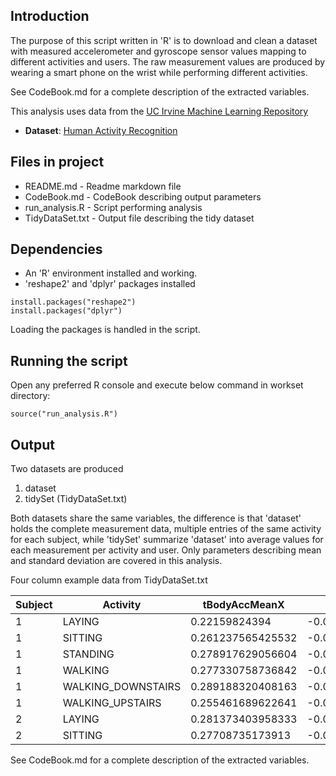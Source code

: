 ## Introduction
The purpose of this script written in 'R' is to download and clean a dataset
with measured accelerometer and gyroscope sensor values mapping to different
activities and users. The raw measurement values are produced by wearing a
smart phone on the wrist while performing different activities. 

See CodeBook.md for a complete description of the extracted variables.

This analysis uses data from
the <a href="http://archive.ics.uci.edu/ml/datasets/Human+Activity+Recognition+Using+Smartphones">UC Irvine Machine
Learning Repository</a>
* <b>Dataset</b>: <a href="https://d396qusza40orc.cloudfront.net/getdata%2Fprojectfiles%2FUCI%20HAR%20Dataset.zip ">Human Activity Recognition</a>

## Files in project
  * README.md       - Readme markdown file
  * CodeBook.md     - CodeBook describing output parameters
  * run_analysis.R  - Script performing analysis
  * TidyDataSet.txt - Output file describing the tidy dataset

## Dependencies

* An 'R' environment installed and working.
* 'reshape2' and 'dplyr' packages installed

```
install.packages("reshape2")
install.packages("dplyr")
```

Loading the packages is handled in the script.

## Running the script

Open any preferred R console and execute below command in workset directory:
```
source("run_analysis.R")
```

## Output

Two datasets are produced

1. dataset
2. tidySet (TidyDataSet.txt)

Both datasets share the same variables, the difference is that 'dataset' holds
the complete measurement data, multiple entries of the same activity for each
subject, while 'tidySet' summarize 'dataset' into average values for each
measurement per activity and user. Only parameters describing mean and
standard deviation are covered in this analysis.

Four column example data from TidyDataSet.txt

| Subject | Activity           | tBodyAccMeanX     | tBodyAccMeanY        | ... |
|---------|--------------------|-------------------|----------------------|-----|
| 1       | LAYING             | 0.22159824394     | -0.0405139534294     | ... |
| 1       | SITTING            | 0.261237565425532 | -0.00130828765170213 | ... |
| 1       | STANDING           | 0.278917629056604 | -0.0161375901037736  | ... |
| 1       | WALKING            | 0.277330758736842 | -0.0173838185273684  | ... |
| 1       | WALKING_DOWNSTAIRS | 0.289188320408163 | -0.00991850461020408 | ... |
| 1       | WALKING_UPSTAIRS   | 0.255461689622641 | -0.0239531492643396  | ... |
| 2       | LAYING             | 0.281373403958333 | -0.0181587397583333  | ... |
| 2       | SITTING            | 0.27708735173913  | -0.0156879937282609  | ... |


See CodeBook.md for a complete description of the extracted variables.